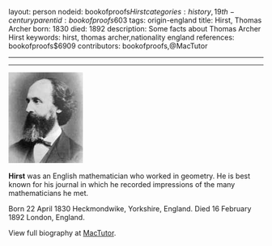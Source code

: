 layout: person
nodeid: bookofproofs$Hirst
categories: history,19th-century
parentid: bookofproofs$603
tags: origin-england
title: Hirst, Thomas Archer
born: 1830
died: 1892
description: Some facts about Thomas Archer Hirst
keywords: hirst, thomas archer,nationality england
references: bookofproofs$6909
contributors: bookofproofs,@MacTutor

---


---

![Hirst.jpg](https://github.com/bookofproofs/bookofproofs.github.io/blob/main/_sources/_assets/images/portraits/Hirst.jpg?raw=true)

**Hirst** was an English mathematician who worked in geometry. He is best known for his journal in which he recorded impressions of the many mathematicians he met.

Born 22 April 1830 Heckmondwike, Yorkshire, England. Died 16 February 1892 London, England.


View full biography at [MacTutor](https://mathshistory.st-andrews.ac.uk/Biographies/Hirst/).